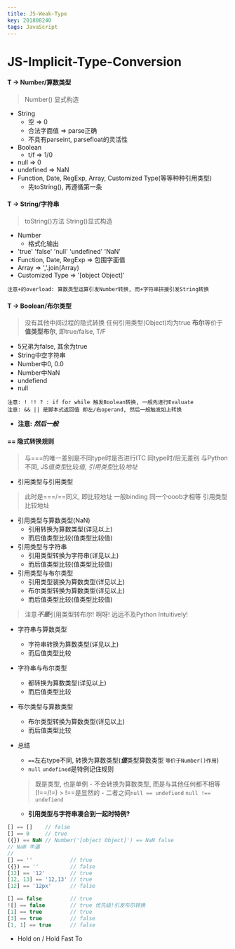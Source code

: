 ```yaml
---
title: JS-Weak-Type
key: 201808240
tags: JavaScript
---
```


# JS-Implicit-Type-Conversion

#### T -> Number/算数类型
> Number() 显式构造
> 

- String
   - 空 => 0
   - 合法字面值 => parse正确
   - 不具有parseint, parsefloat的灵活性
- Boolean
   - t/f => 1/0
- null => 0
- undefined => NaN
- Function, Date, RegExp, Array, Customized Type(等等种种引用类型)
   - 先toString(), 再遵循第一条

<!--more-->

#### T -> String/字符串
> toString()方法
> String()显式构造
> 

- Number
   - 格式化输出
- 'true' 'false' 'null' 'undefined' 'NaN'
- Function, Date, RegExp => 包围字面值
- Array  => ','.join(Array)
- Customized Type => '[object Object]'

`注意+的overload: 算数类型运算引发Number转换, 而+字符串拼接引发String转换`

#### T -> Boolean/布尔类型
> 没有其他中间过程的隐式转换
> 任何引用类型(Object)均为true
> **布尔**等价于**值类型布尔**, 即true/false, T/F
> 

- 5兄弟为false, 其余为true
- String中空字符串
- Number中0, 0.0
- Number中NaN
- undefiend
- null

`注意: ! !! ? : if for while 触发Boolean转换, 一般先进行Evaluate` <br/>
`注意: && || 是脚本式返回值 即左/右operand, 然后一般触发如上转换`

-  **注意:** ***然后一般***

#### == 隐式转换规则
> 与===的唯一差别是不同type时是否进行ITC
> 同type时/后无差别
> 与Python不同, JS*值类型*比较*值*, *引用类型*比较*地址*

- 引用类型与引用类型
> 此时是===/==同义, 即比较地址
> 一般binding 同一个ooob才相等
> 引用类型比较地址

- 引用类型与算数类型(NaN)
   - 引用转换为算数类型(详见以上)
   - 而后值类型比较(值类型比较值)
- 引用类型与字符串
   - 引用类型转换为字符串(详见以上)
   - 而后值类型比较(值类型比较值)
- 引用类型与布尔类型
   - 引用类型装换为算数类型(详见以上)
   - 布尔类型转换为算数类型(详见以上)
   - 而后值类型比较(值类型比较值)
> 注意***不是***引用类型转布尔!
> 啊呀! 远远不及Python Intuitively!

- 字符串与算数类型
   - 字符串转换为算数类型(详见以上)
   - 而后值类型比较

- 字符串与布尔类型
   - 都转换为算数类型(详见以上)
   - 而后值类型比较

- 布尔类型与算数类型
   - 布尔类型转换为算数类型(详见以上)
   - 而后值类型比较

- 总结
   - `==`左右type不同, 转换为算数类型(***值***类型算数类型 `等价于Number()作用`)
   - `null` `undefined`是特例记住规则
   > 既是类型, 也是单例
      - 不会转换为算数类型, 而是与其他任何都不相等(!==/!=)
      > !==是显然的
      - 二者之间`null == undefiend` `null !== undefiend`
   - **引用类型与字符串凑合到一起时特例?**

```javascript
[] == []    // false
[] == 0     // true
({}) == NaN // Number('[object Object]') == NaN false
// NaN 牛逼
// 
[] == ''            // true
({}) == ''          // false
[12] == '12'        // true 
[12, 13] == '12,13' // true 
[12] == '12px'      // false

[] == false         // true
![] == false        // true 优先级!引发布尔转换
[1] == true         // true
[3] == true         // false
[1, 1] == true      // false

```

- Hold on / Hold Fast To
